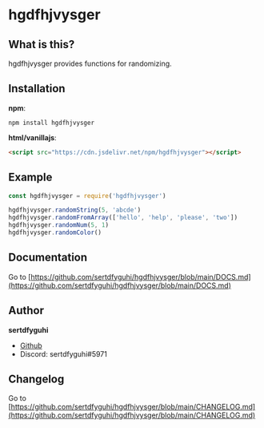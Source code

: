 # hgdfhjvysger

## What is this?

hgdfhjvysger provides functions for randomizing.

## Installation

**npm**:

```plain
npm install hgdfhjvysger
```

**html/vanillajs**:

```html
<script src="https://cdn.jsdelivr.net/npm/hgdfhjvysger"></script>
```

## Example

```js
const hgdfhjvysger = require('hgdfhjvysger')

hgdfhjvysger.randomString(5, 'abcde')
hgdfhjvysger.randomFromArray(['hello', 'help', 'please', 'two'])
hgdfhjvysger.randomNum(5, 1)
hgdfhjvysger.randomColor()
```

## Documentation

Go to [https://github.com/sertdfyguhi/hgdfhjvysger/blob/main/DOCS.md](https://github.com/sertdfyguhi/hgdfhjvysger/blob/main/DOCS.md)

## Author

**sertdfyguhi**

- [Github](https://github.com/sertdfyguhi)
- Discord: sertdfyguhi#5971

## Changelog

Go to [https://github.com/sertdfyguhi/hgdfhjvysger/blob/main/CHANGELOG.md](https://github.com/sertdfyguhi/hgdfhjvysger/blob/main/CHANGELOG.md)
